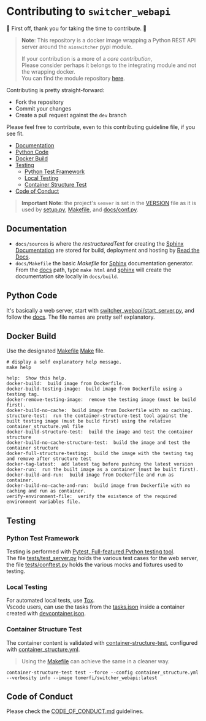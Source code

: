 # Contributing to `switcher_webapi`

:clap: First off, thank you for taking the time to contribute. :clap:

> **Note**: This repository is a docker image wrapping a Python REST API server around the
> `aioswitcher` pypi module.
>
> If your contribution is a more of a *core contribution*,</br>
> Please consider perhaps it belongs to the integrating module and not the wrapping docker.</br>
> You can find the module repository [here](https://github.com/TomerFi/aioswitcher).

Contributing is pretty straight-forward:

- Fork the repository
- Commit your changes
- Create a pull request against the `dev` branch

Please feel free to contribute, even to this contributing guideline file, if you see fit.

- [Documentation](#documentation)
- [Python Code](#python-code)
- [Docker Build](#docker-build)
- [Testing](#testing)
  - [Python Test Framework](#python-test-framework)
  - [Local Testing](#local-testing)
  - [Container Structure Test](#container-structure-test)
- [Code of Conduct](#code-of-conduct)

> **Important Note**: the project's `semver` is set in the [VERSION](../VERSION) file as it is used
> by [setup.py](../setup.py), [Makefile](../Makefile), and [docs/conf.py](../docs/conf.py).

## Documentation

- `docs/sources` is where the *restructuredText* for creating the [Sphinx Documentation](http://www.sphinx-doc.org)
  are stored for build, deployment and hosting by [Read the Docs](https://readthedocs.org/).
- `docs/Makefile` the basic *Makefile* for [Sphinx](http://www.sphinx-doc.org)
  documentation generator. From the [docs](docs/) path, type `make html` and
  [sphinx](http://www.sphinx-doc.org) will create the documentation site locally in
  `docs/build`.

## Python Code

It's basically a web server, start with [switcher_webapi/start_server.py](../switcher_webapi/start_server.py),
and follow the [docs](https://switcher-webapi.tomfi.info). The file names are pretty self explanatory.

## Docker Build

Use the designated [Makefile](../Makefile) [Make](https://www.gnu.org/software/make/manual/make.html) file.

```shell
# display a self explanatory help message.
make help
```

```text
help:  Show this help.
docker-build:  build image from Dockerfile.
docker-build-testing-image:  build image from Dockerfile using a testing tag.
docker-remove-testing-image:  remove the testing image (must be build first).
docker-build-no-cache:  build image from Dockerfile with no caching.
structure-test:  run the container-structure-test tool against the built testing image (must be build first) using the relative container_structure.yml file
docker-build-structure-test:  build the image and test the container structure
docker-build-no-cache-structure-test:  build the image and test the container structure
docker-full-structure-testing:  build the image with the testing tag and remove after structure test
docker-tag-latest:  add latest tag before pushing the latest version
docker-run:  run the built image as a container (must be built first).
docker-build-and-run:  build image from Dockerfile and run as container.
docker-build-no-cache-and-run:  build image from Dockerfile with no caching and run as container.
verify-environment-file:  verify the existence of the required environment variables file.
```

## Testing

### Python Test Framework

Testing is performed with [Pytest, Full-featured Python testing tool](https://docs.pytest.org).</br>
The file [tests/test_server.py](../tests/test_server.py) holds the various test cases for the
web server, the file [tests/conftest.py](../tests/conftest.py) holds the various mocks and
fixtures used to testing.

### Local Testing

For automated local tests, use [Tox](https://tox.readthedocs.io).</br>
Vscode users, can use the tasks from the [tasks.json](../.vscode/tasks.json) inside a container
created with [devcontainer.json](../.devcontainer/devcontainer.json).

### Container Structure Test

The container content is validated with
[container-structure-test](https://github.com/GoogleContainerTools/container-structure-test),
configured with [container_structure.yml](../container_structure.yml).</br>

> Using the [Makefile](../Makefile) can achieve the same in a cleaner way.

```shell
container-structure-test test --force --config container_structure.yml --verbosity info --image tomerfi/switcher_webapi:latest
```

## Code of Conduct

Please check the [CODE_OF_CONDUCT.md](CODE_OF_CONDUCT.md) guidelines.
